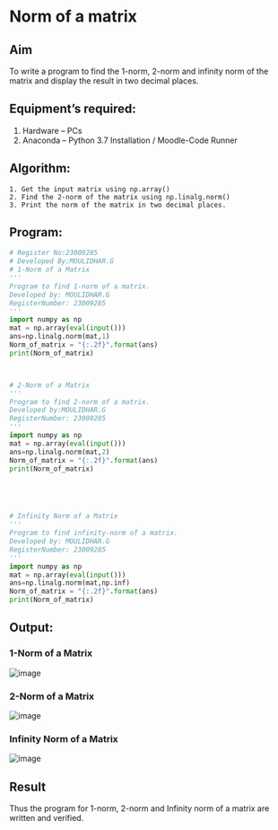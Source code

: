# Norm of a matrix
## Aim
To write a program to find the 1-norm, 2-norm and infinity norm of the matrix and display the result in two decimal places.
## Equipment’s required:
1.	Hardware – PCs
2.	Anaconda – Python 3.7 Installation / Moodle-Code Runner
## Algorithm:
	1. Get the input matrix using np.array()   
    2. Find the 2-norm of the matrix using np.linalg.norm()
	3. Print the norm of the matrix in two decimal places.
## Program:
```Python
# Register No:23009285
# Developed By:MOULIDHAR.G
# 1-Norm of a Matrix
'''
Program to find 1-norm of a matrix.
Developed by: MOULIDHAR.G
RegisterNumber: 23009285
'''
import numpy as np
mat = np.array(eval(input()))
ans=np.linalg.norm(mat,1)
Norm_of_matrix = "{:.2f}".format(ans)
print(Norm_of_matrix)



# 2-Norm of a Matrix
'''
Program to find 2-norm of a matrix.
Developed by:MOULIDHAR.G
RegisterNumber: 23009285
'''
import numpy as np
mat = np.array(eval(input()))
ans=np.linalg.norm(mat,2)
Norm_of_matrix = "{:.2f}".format(ans)
print(Norm_of_matrix)





# Infinity Norm of a Matrix
'''
Program to find infinity-norm of a matrix.
Developed by: MOULIDHAR.G
RegisterNumber: 23009285
'''
import numpy as np
mat = np.array(eval(input()))
ans=np.linalg.norm(mat,np.inf)
Norm_of_matrix = "{:.2f}".format(ans)
print(Norm_of_matrix)

```
## Output:
### 1-Norm of a Matrix
![image](https://github.com/moulidharyadav/Norm-of-a-matrix/assets/147078316/1b897fc5-e35b-4223-a474-8e125c7eaa33)


### 2-Norm of a Matrix
![image](https://github.com/moulidharyadav/Norm-of-a-matrix/assets/147078316/16017c2b-3c75-4e95-8e91-506aad1ca8e5)


### Infinity Norm of a Matrix
![image](https://github.com/moulidharyadav/Norm-of-a-matrix/assets/147078316/d7752c03-6961-4934-bcf4-d4ebe2dd8b5e)

## Result
Thus the program for 1-norm, 2-norm and Infinity norm of a matrix are written and verified.
